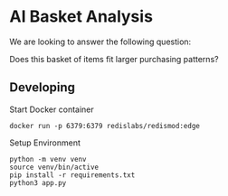 # AI Basket Analysis

We are looking to answer the following question:

Does this basket of items fit larger purchasing patterns?



## Developing

Start Docker container

```
docker run -p 6379:6379 redislabs/redismod:edge
```

Setup Environment

```
python -m venv venv
source venv/bin/active
pip install -r requirements.txt
python3 app.py
```
